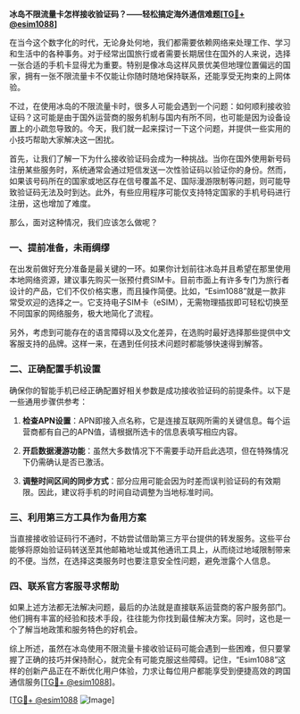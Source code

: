 **冰岛不限流量卡怎样接收验证码？——轻松搞定海外通信难题[[TG💪+ @esim1088](https://t.me/s/esim1088)]**

在当今这个数字化的时代，无论身处何地，我们都需要依赖网络来处理工作、学习和生活中的各种事务。对于经常出国旅行或者需要长期居住在国外的人来说，选择一张合适的手机卡显得尤为重要。特别是像冰岛这样风景优美但地理位置偏远的国家，拥有一张不限流量卡不仅能让你随时随地保持联系，还能享受无拘束的上网体验。

不过，在使用冰岛的不限流量卡时，很多人可能会遇到一个问题：如何顺利接收验证码？这可能是由于国外运营商的服务机制与国内有所不同，也可能是因为设备设置上的小疏忽导致的。今天，我们就一起来探讨一下这个问题，并提供一些实用的小技巧帮助大家解决这一困扰。

首先，让我们了解一下为什么接收验证码会成为一种挑战。当你在国外使用新号码注册某些服务时，系统通常会通过短信发送一次性验证码以验证你的身份。然而，如果该号码所在的国家或地区存在信号覆盖不足、国际漫游限制等问题，则可能导致验证码无法及时到达。此外，有些应用程序可能仅支持特定国家的手机号码进行注册，这也增加了难度。

那么，面对这种情况，我们应该怎么做呢？

### 一、提前准备，未雨绸缪

在出发前做好充分准备是最关键的一环。如果你计划前往冰岛并且希望在那里使用本地网络资源，建议事先购买一张预付费SIM卡。目前市面上有许多专门为旅行者设计的产品，它们不仅价格实惠，而且操作简便。比如，“Esim1088”就是一款非常受欢迎的选择之一。它支持电子SIM卡（eSIM），无需物理插拔即可轻松切换至不同国家的网络服务，极大地简化了流程。

另外，考虑到可能存在的语言障碍以及文化差异，在选购时最好选择那些提供中文客服支持的品牌。这样一来，在遇到任何技术问题时都能够快速得到解答。

### 二、正确配置手机设置

确保你的智能手机已经正确配置好相关参数是成功接收验证码的前提条件。以下是一些通用步骤供参考：

1. **检查APN设置**：APN即接入点名称，它是连接互联网所需的关键信息。每个运营商都有自己的APN值，请根据所选卡的信息表填写相应内容。
   
2. **开启数据漫游功能**：虽然大多数情况下不需要手动开启此选项，但在特殊情况下仍需确认是否已激活。

3. **调整时间区间的同步方式**：部分应用可能会因为时差而误判验证码的有效期限。因此，建议将手机的时间自动调整为当地标准时间。

### 三、利用第三方工具作为备用方案

当直接接收验证码行不通时，不妨尝试借助第三方平台提供的转发服务。这些平台能够将原始验证码转送至其他邮箱地址或其他通讯工具上，从而绕过地域限制带来的不便。当然，在选择这类服务时也要注意安全性问题，避免泄露个人信息。

### 四、联系官方客服寻求帮助

如果上述方法都无法解决问题，最后的办法就是直接联系运营商的客户服务部门。他们拥有丰富的经验和技术手段，往往能为你找到最佳解决方案。同时，这也是一个了解当地政策和服务特色的好机会。

综上所述，虽然在冰岛使用不限流量卡接收验证码可能会遇到一些困难，但只要掌握了正确的技巧并保持耐心，就完全有可能克服这些障碍。记住，“Esim1088”这样的创新产品正在不断优化用户体验，力求让每位用户都能享受到便捷高效的跨国通信服务[[TG💪+ @esim1088](https://t.me/s/esim1088)]。

[[TG💪+ @esim1088](https://t.me/s/esim1088) ![Image](https://i.postimg.cc/4NQfJmqS/Snipaste-2025-05-13-00-14-12.png)]